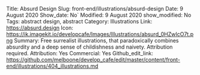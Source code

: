 Title: Absurd Design
Slug: front-end/illustrations/absurd-design
Date: 9 August 2020
Show_date: No`
Modified: 9 August 2020
show_modified: No
Tags: abstract design, abstract
Category: Illustrations
Link: https://absurd.design
Icon: https://ik.imagekit.io/developcafe/Images/Illustrations/absurd_0HZwIcO7t.png
Summary:  Free surrealist illustrations, that paradoxically combines absurdity and a deep sense of childishness and naivety.  Attribution required.
Attribution: Yes
Commercial: Yes
Github_edit_link: https://github.com/melboone/develop_cafe/edit/master/content/front-end/illustrations/404_illustrations.md